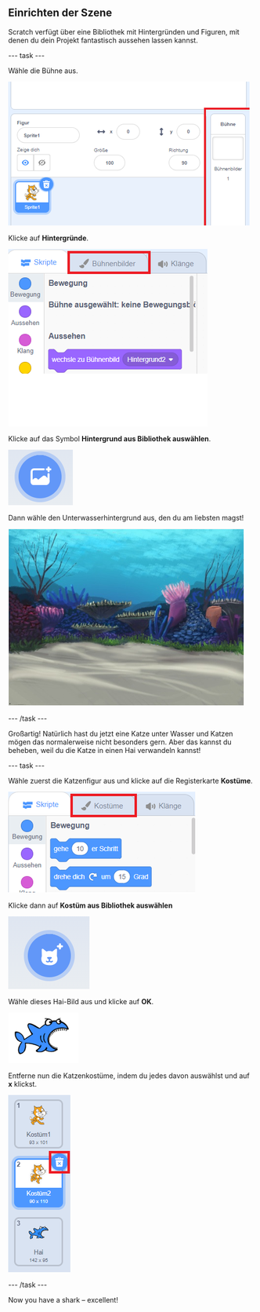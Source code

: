 ## Einrichten der Szene

Scratch verfügt über eine Bibliothek mit Hintergründen und Figuren, mit denen du dein Projekt fantastisch aussehen lassen kannst.

\--- task \---

Wähle die Bühne aus.

![Die Bühne auswählen](images/looksSelectStage.png)

Klicke auf **Hintergründe**.

![Die Registerkarte "Hintergründe"](images/looksBackdrops.png)

Klicke auf das Symbol **Hintergrund aus Bibliothek auswählen**.

![Das Symbol "Hintergrund wählen"](images/looksChooseBg.png)

Dann wähle den Unterwasserhintergrund aus, den du am liebsten magst!

![Eine Unterwasserszene](images/looksUnderwater.png)

\--- /task \---

Großartig! Natürlich hast du jetzt eine Katze unter Wasser und Katzen mögen das normalerweise nicht besonders gern. Aber das kannst du beheben, weil du die Katze in einen Hai verwandeln kannst!

\--- task \---

Wähle zuerst die Katzenfigur aus und klicke auf die Registerkarte **Kostüme**.

![](images/cool2.png)

Klicke dann auf **Kostüm aus Bibliothek auswählen**

![](images/cool3.png)

Wähle dieses Hai-Bild aus und klicke auf **OK**.

![Das Hai-Kostüm](images/looksShark.png)

Entferne nun die Katzenkostüme, indem du jedes davon auswählst und auf **x** klickst.

![](images/coolDeleteCostumes.png)

\--- /task \---

Now you have a shark – excellent!